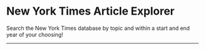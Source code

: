 # New York Times Article Explorer

Search the New York Times database by topic and within a start and end year of your choosing!

- - -


